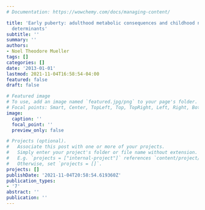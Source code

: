 ```yaml
---
# Documentation: https://wowchemy.com/docs/managing-content/

title: 'Early puberty: adulthood metabolic consequences and childhood nutritional
  determinants'
subtitle: ''
summary: ''
authors:
- Noel Theodore Mueller
tags: []
categories: []
date: '2013-01-01'
lastmod: 2021-11-04T16:58:54-04:00
featured: false
draft: false

# Featured image
# To use, add an image named `featured.jpg/png` to your page's folder.
# Focal points: Smart, Center, TopLeft, Top, TopRight, Left, Right, BottomLeft, Bottom, BottomRight.
image:
  caption: ''
  focal_point: ''
  preview_only: false

# Projects (optional).
#   Associate this post with one or more of your projects.
#   Simply enter your project's folder or file name without extension.
#   E.g. `projects = ["internal-project"]` references `content/project/deep-learning/index.md`.
#   Otherwise, set `projects = []`.
projects: []
publishDate: '2021-11-04T20:58:54.619360Z'
publication_types:
- '7'
abstract: ''
publication: ''
---
```

